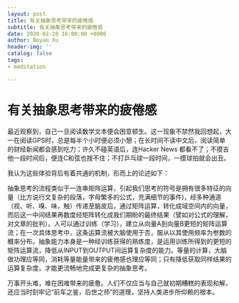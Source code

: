 ```yaml
---
layout: post
title: 有关抽象思考带来的疲倦感
subtitle: 有关抽象思考带来的疲倦感
date: 2020-02-28 16:00:00 +0000
author: Boyan Xu
header-img: ''
catalog: false
tags:
- meditation

---
```

# 有关抽象思考带来的疲倦感

最近观察到，自己一旦阅读数学文本便会困意顿生。这一现象不禁然我回想起，大一在阅读GPS时，总是每半个小时便必须小憩；在长时间不读中文后，阅读简单的财经新闻都会感到吃力；许久不碰英语后，连Hacker News 都看不了；不摸吉他一段时间后，便连C和弦也按不住；不打乒乓球一段时间，一摸球拍就会出丑。

我认为这些体验背后有着共通的机制，形而上的论述如下：

抽象思考的流程类似于一连串矩阵运算，引起我们思考的符号是拥有很多特征的向量（比方说行文复杂的段落，字母繁多的公式，充满细节的事件)，经多种通道（视、听、嗅、味，触）传递至脑皮后，通过矩阵运算，转化成域空间内的向量，而后这一中间结果再数度经矩阵转化成我们期盼的最终结果（譬如对公式的理解，对文章的批判）。人可以通过训练（学习），建立从向量A到向量B更短的矩阵运算流；在一次具体思考中，这条运算流被大脑使用于否，服从以其使用频率为参数的概率分布。抽象能力本身是一种经训练获得的熟练度，是运用训练所得到的更短的矩阵运算流，降低从INPUT到OUTPUT间运算复杂度的能力。等量的计算，大脑做功理应等同，消耗等量能量带来的疲倦感也理应等同；只有降低获取同样结果的运算复杂度，才能更流畅地完成更复杂的抽象思考。

万事开头难，难在困难带来的疲惫。人们不仅应当与自己就初期糟糕的表现和解，还应当时刻牢记“前车之鉴，后世之师”的道理，坚持人类进步所仰赖的根本。